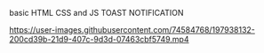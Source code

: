 basic HTML CSS and JS TOAST NOTIFICATION

https://user-images.githubusercontent.com/74584768/197938132-200cd39b-21d9-407c-9d3d-07463cbf5749.mp4

